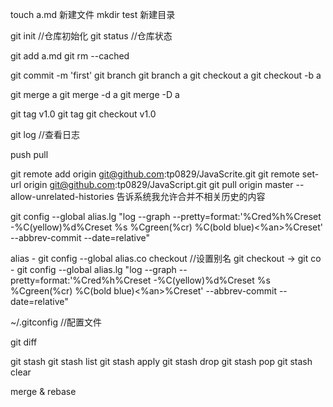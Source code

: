touch a.md  新建文件
mkdir test  新建目录

git init    //仓库初始化
git status  //仓库状态

git add a.md
git rm --cached <file>

git commit -m 'first'
git branch
git branch a
git checkout a
git checkout -b a

git merge a
git merge -d a
git merge -D a

git tag v1.0
git tag
git checkout v1.0

git log //查看日志

push
pull


git remote add origin git@github.com:tp0829/JavaScrite.git
git remote set-url origin git@github.com:tp0829/JavaScript.git
git pull origin master --allow-unrelated-histories 告诉系统我允许合并不相关历史的内容

git config --global alias.lg "log --graph --pretty=format:'%Cred%h%Creset -%C(yellow)%d%Creset %s %Cgreen(%cr) %C(bold blue)<%an>%Creset' --abbrev-commit --date=relative"



alias
    - git config --global alias.co checkout  //设置别名 git checkout -> git co
    - git config --global alias.lg "log --graph --pretty=format:'%Cred%h%Creset -%C(yellow)%d%Creset %s %Cgreen(%cr) %C(bold blue)<%an>%Creset' --abbrev-commit --date=relative"

~/.gitconfig //配置文件

git diff

git stash
    git stash list
    git stash apply
    git stash drop
    git stash pop
    git stash clear

merge & rebase


